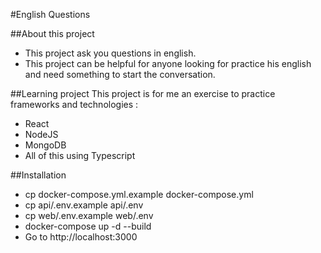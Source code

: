 #English Questions
 
##About this project
- This project ask you questions in english.
- This project can be helpful for anyone looking for practice his english and need something to start the conversation.

##Learning project
This project is for me an exercise to practice frameworks and technologies : 
- React
- NodeJS
- MongoDB
- All of this using Typescript

##Installation
- cp docker-compose.yml.example docker-compose.yml
- cp api/.env.example api/.env
- cp web/.env.example web/.env
- docker-compose up -d --build
- Go to http://localhost:3000
